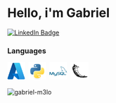 <h1 align="left">Hello, i'm Gabriel</h1>

<div>
  <a href="https://linkedin.com/in/gabriel-meloiot">
    <img href="https://linkedin.com/in/gabriel-meloiot" src="https://img.shields.io/badge/LinkedIn-blue?style=for-the-badge&logo=linkedin&logoColor=white" alt="LinkedIn Badge"/>
  </a>
</div>

<h3 align="left">Languages</h3>  

<div align="left">
  <img src="https://github.com/devicons/devicon/blob/master/icons/azure/azure-original.svg" title="Azure" alt="HTML" width="40" height="40"/>&nbsp;
  <img src="https://github.com/devicons/devicon/blob/master/icons/python/python-original.svg" title="Python" alt="HTML" width="40" height="40"/>&nbsp;
  <img src="https://github.com/devicons/devicon/blob/master/icons/mysql/mysql-plain-wordmark.svg" title="MySQL" alt="HTML" width="40" height="40"/>&nbsp;
  <img src="https://github.com/devicons/devicon/blob/master/icons/flask/flask-original.svg" title="Flask" alt="HTML" width="40" height="40"/>&nbsp;
</div>

<p><img align="center" src="![GitHub Stats](https://github-readme-stats.vercel.app/api/top-langs/?username=Gabriel-M3LO&theme=dark&show_icons=true&hide_border=true&layout=compact)" alt="gabriel-m3lo" /></p>
